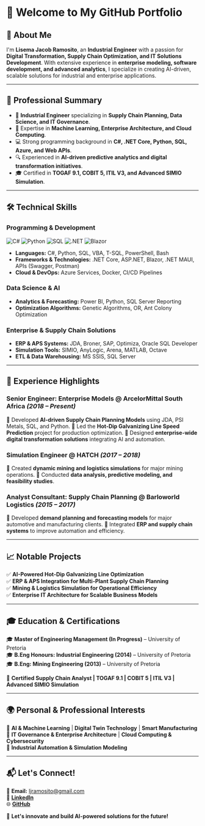 # 🚀 Welcome to My GitHub Portfolio

## 👋 About Me
I'm **Lisema Jacob Ramosito**, an **Industrial Engineer** with a passion for **Digital Transformation, Supply Chain Optimization, and IT Solutions Development**. With extensive experience in **enterprise modeling, software development, and advanced analytics**, I specialize in creating AI-driven, scalable solutions for industrial and enterprise applications.

---

## 📌 Professional Summary
- 🎯 **Industrial Engineer** specializing in **Supply Chain Planning, Data Science, and IT Governance**.
- 🧠 Expertise in **Machine Learning, Enterprise Architecture, and Cloud Computing**.
- 💻 Strong programming background in **C#, .NET Core, Python, SQL, Azure, and Web APIs**.
- 🔍 Experienced in **AI-driven predictive analytics and digital transformation initiatives**.
- 🎓 Certified in **TOGAF 9.1, COBIT 5, ITIL V3, and Advanced SIMIO Simulation**.

---

## 🛠️ Technical Skills
### **Programming & Development**
![C#](https://img.shields.io/badge/C%23-239120?style=flat&logo=c-sharp&logoColor=white) ![Python](https://img.shields.io/badge/Python-3776AB?style=flat&logo=python&logoColor=white) ![SQL](https://img.shields.io/badge/SQL-CC2927?style=flat&logo=microsoft-sql-server&logoColor=white) ![.NET](https://img.shields.io/badge/.NET-512BD4?style=flat&logo=.net&logoColor=white) ![Blazor](https://img.shields.io/badge/Blazor-512BD4?style=flat&logo=blazor&logoColor=white)
- **Languages:** C#, Python, SQL, VBA, T-SQL, PowerShell, Bash
- **Frameworks & Technologies:** .NET Core, ASP.NET, Blazor, .NET MAUI, APIs (Swagger, Postman)
- **Cloud & DevOps:** Azure Services, Docker, CI/CD Pipelines

### **Data Science & AI**
- **Analytics & Forecasting:** Power BI, Python, SQL Server Reporting
- **Optimization Algorithms:** Genetic Algorithms, OR, Ant Colony Optimization

### **Enterprise & Supply Chain Solutions**
- **ERP & APS Systems:** JDA, Broner, SAP, Optimiza, Oracle SQL Developer
- **Simulation Tools:** SIMIO, AnyLogic, Arena, MATLAB, Octave
- **ETL & Data Warehousing:** MS SSIS, SQL Server

---

## 💼 Experience Highlights
### **Senior Engineer: Enterprise Models** @ ArcelorMittal South Africa *(2018 – Present)*
🔹 Developed **AI-driven Supply Chain Planning Models** using JDA, PSI Metals, SQL, and Python.
🔹 Led the **Hot-Dip Galvanizing Line Speed Prediction** project for production optimization.
🔹 Designed **enterprise-wide digital transformation solutions** integrating AI and automation.

### **Simulation Engineer** @ HATCH *(2017 – 2018)*
🔹 Created **dynamic mining and logistics simulations** for major mining operations.
🔹 Conducted **data analysis, predictive modeling, and feasibility studies**.

### **Analyst Consultant: Supply Chain Planning** @ Barloworld Logistics *(2015 – 2017)*
🔹 Developed **demand planning and forecasting models** for major automotive and manufacturing clients.
🔹 Integrated **ERP and supply chain systems** to improve automation and efficiency.

---

## 📈 Notable Projects
✅ **AI-Powered Hot-Dip Galvanizing Line Optimization**  
✅ **ERP & APS Integration for Multi-Plant Supply Chain Planning**  
✅ **Mining & Logistics Simulation for Operational Efficiency**  
✅ **Enterprise IT Architecture for Scalable Business Models**  

---

## 🎓 Education & Certifications
🎓 **Master of Engineering Management (In Progress)** – University of Pretoria  
🎓 **B.Eng Honours: Industrial Engineering (2014)** – University of Pretoria  
🎓 **B.Eng: Mining Engineering (2013)** – University of Pretoria  

📜 **Certified Supply Chain Analyst | TOGAF 9.1 | COBIT 5 | ITIL V3 | Advanced SIMIO Simulation**

---

## 🌍 Personal & Professional Interests
🔹 **AI & Machine Learning** | **Digital Twin Technology** | **Smart Manufacturing**  
🔹 **IT Governance & Enterprise Architecture** | **Cloud Computing & Cybersecurity**  
🔹 **Industrial Automation & Simulation Modeling**  

---

## 📬 Let's Connect!
📧 **Email:** ljramosito@gmail.com  
🔗 **[LinkedIn](https://www.linkedin.com/in/your-profile)**  
🌐 **[GitHub](https://github.com/yourgithubprofile)**  

🚀 **Let's innovate and build AI-powered solutions for the future!**

